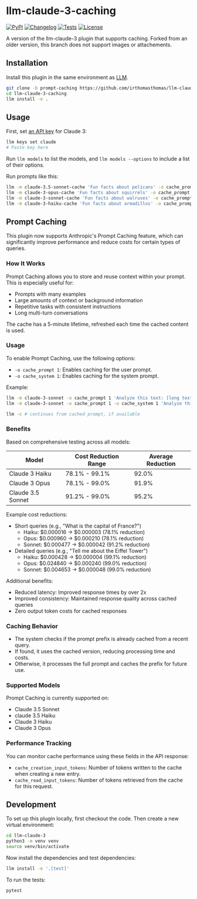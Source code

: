 # llm-claude-3-caching

[![PyPI](https://img.shields.io/pypi/v/llm-claude-3.svg)](https://pypi.org/project/llm-claude-3/)
[![Changelog](https://img.shields.io/github/v/release/simonw/llm-claude-3?include_prereleases&label=changelog)](https://github.com/simonw/llm-claude-3/releases)
[![Tests](https://github.com/simonw/llm-claude-3/actions/workflows/test.yml/badge.svg)](https://github.com/simonw/llm-claude-3/actions/workflows/test.yml)
[![License](https://img.shields.io/badge/license-Apache%202.0-blue.svg)](https://github.com/simonw/llm-claude-3/blob/main/LICENSE)

A version of the llm-claude-3 plugin that supports caching. Forked from an older version, this branch does not support images or attachements.

## Installation

Install this plugin in the same environment as [LLM](https://llm.datasette.io/).
```bash
git clone -b prompt-caching https://github.com/irthomasthomas/llm-claude-3-caching.git
cd llm-claude-3-caching
llm install -e .
```
## Usage

First, set [an API key](https://console.anthropic.com/settings/keys) for Claude 3:
```bash
llm keys set claude
# Paste key here
```

Run `llm models` to list the models, and `llm models --options` to include a list of their options.

Run prompts like this:
```bash
llm -m claude-3.5-sonnet-cache 'Fun facts about pelicans' -o cache_prompt 1
llm -m claude-3-opus-cache 'Fun facts about squirrels' -o cache_prompt 1
llm -m claude-3-sonnet-cache 'Fun facts about walruses' -o cache_prompt 1
llm -m claude-3-haiku-cache 'Fun facts about armadillos' -o cache_prompt 1
```

## Prompt Caching

This plugin now supports Anthropic's Prompt Caching feature, which can significantly improve performance and reduce costs for certain types of queries.

### How It Works

Prompt Caching allows you to store and reuse context within your prompt. This is especially useful for:

- Prompts with many examples
- Large amounts of context or background information
- Repetitive tasks with consistent instructions
- Long multi-turn conversations

The cache has a 5-minute lifetime, refreshed each time the cached content is used.

### Usage

To enable Prompt Caching, use the following options:

- `-o cache_prompt 1`: Enables caching for the user prompt.
- `-o cache_system 1`: Enables caching for the system prompt.

Example:
```bash
llm -m claude-3-sonnet -o cache_prompt 1 'Analyze this text: [long text here]'
llm -m claude-3-sonnet -o cache_prompt 1 -o cache_system 1 'Analyze this text: [long text here]' --system '[long system prompt here]'

llm -c # continues from cached prompt, if available
```

### Benefits

Based on comprehensive testing across all models:

| Model | Cost Reduction Range | Average Reduction |
|-------|---------------------|-------------------|
| Claude 3 Haiku | 78.1% - 99.1% | 92.0% |
| Claude 3 Opus | 78.1% - 99.0% | 91.9% |
| Claude 3.5 Sonnet | 91.2% - 99.0% | 95.2% |

Example cost reductions:
- Short queries (e.g., "What is the capital of France?")
  - Haiku: $0.000016 → $0.000003 (78.1% reduction)
  - Opus: $0.000960 → $0.000210 (78.1% reduction)
  - Sonnet: $0.000477 → $0.000042 (91.2% reduction)
- Detailed queries (e.g., "Tell me about the Eiffel Tower")
  - Haiku: $0.000428 → $0.000004 (99.1% reduction)
  - Opus: $0.024840 → $0.000240 (99.0% reduction)
  - Sonnet: $0.004653 → $0.000048 (99.0% reduction)

Additional benefits:
- Reduced latency: Improved response times by over 2x
- Improved consistency: Maintained response quality across cached queries
- Zero output token costs for cached responses

### Caching Behavior

- The system checks if the prompt prefix is already cached from a recent query.
- If found, it uses the cached version, reducing processing time and costs.
- Otherwise, it processes the full prompt and caches the prefix for future use.

### Supported Models

Prompt Caching is currently supported on:

- Claude 3.5 Sonnet
- claude 3.5 Haiku
- Claude 3 Haiku
- Claude 3 Opus

### Performance Tracking

You can monitor cache performance using these fields in the API response:

- `cache_creation_input_tokens`: Number of tokens written to the cache when creating a new entry.
- `cache_read_input_tokens`: Number of tokens retrieved from the cache for this request.
  
## Development

To set up this plugin locally, first checkout the code. Then create a new virtual environment:
```bash
cd llm-claude-3
python3 -m venv venv
source venv/bin/activate
```
Now install the dependencies and test dependencies:
```bash
llm install -e '.[test]'
```
To run the tests:
```bash
pytest
```
